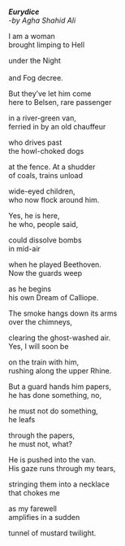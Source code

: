 _**Eurydice**_ <br>
*-by Agha Shahid Ali* <br>

I am a woman <br>
brought limping to Hell <br> 

under the Night <br>  
and Fog decree. <br>

But they’ve let him come <br>
here to Belsen, rare passenger <br>

in a river-green van, <br>
ferried in by an old chauffeur <br>

who drives past <br>
the howl-choked dogs <br>

at the fence. At a shudder <br>
of coals, trains unload <br>

wide-eyed children, <br>
who now flock around him. <br>

Yes, he is here,<br>
he who, people said,<br>

could dissolve bombs<br>
in mid-air<br>

when he played Beethoven.<br>
Now the guards weep<br>

as he begins<br>
his own Dream of Calliope.<br>

The smoke hangs down its arms<br>
over the chimneys,<br>

clearing the ghost-washed air. <br>
Yes, I will soon be<br>

on the train with him,<br>
rushing along the upper Rhine.<br>

But a guard hands him papers,<br>
he has done something, no,<br>

he must not do something,<br>
he leafs<br>

through the papers,<br>
he must not, what?<br>

He is pushed into the van.<br>
His gaze runs through my tears,<br>

stringing them into a necklace<br>
that chokes me<br>

as my farewell<br>
amplifies in a sudden<br>

tunnel of mustard twilight.<br>
